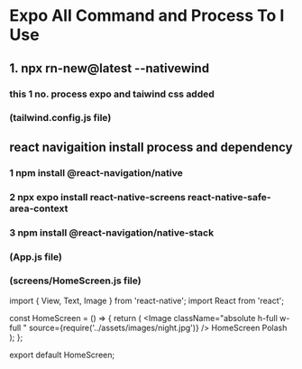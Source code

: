 # Expo All Command and Process To I Use

## 1. npx rn-new@latest --nativewind

### this 1 no. process expo and taiwind css added

### (tailwind.config.js file)

<!-- /** @type {import('tailwindcss').Config} \*/
module.exports = {
// NOTE: Update this to include the paths to all of your component files.
content: ['./app/**/_.{js,jsx,ts,tsx}', './components/\*\*/_.{js,jsx,ts,tsx}'],
presets: [require('nativewind/preset')],
theme: {
extend: {
colors: {
primary: '#333333',
accent: '#767676',
link: '#137cec',
purplePrimary: '#6200EE',
purpleAccent: '#AB67BC',
purpleButton: '#9654F4',
customBlack: '#111111',
},
borderColor: {
primary: '#A1A1A1',

},
boxShadow: {
ios: '0px 1px 2px rgba(0, 0, 0, 0.16)',
android: '0px 1px 4px rgba(0, 0, 0, 0.40)',
'ios-secondary': '0px 1px 4px rgba(0, 0, 0, 0.30)',
'android-secondary': '0px 1px 4px rgba(0, 0, 0, 0.40)',
'ios-tertiary': '0px 8px 8px 0px #00000033',
'android-tertiary': '0px 8px 8px 0px #050505',
'ios-quaternary': '0px 2px 2px 0px #00000026',
'android-quaternary': '0px 2px 8px 0px #00000026',
},
},
},
plugins: [],
}; -->

## react navigaition install process and dependency

### 1 npm install @react-navigation/native

### 2 npx expo install react-native-screens react-native-safe-area-context

### 3 npm install @react-navigation/native-stack

### (App.js file)

<!-- import { View, Text } from 'react-native';
import React from 'react';
import { NavigationContainer } from '@react-navigation/native';
import { createNativeStackNavigator } from '@react-navigation/native-stack';
import HomeScreen from 'screens/HomeScreen';

import './global.css'; 🔥

const Stack = createNativeStackNavigator();

export default function App() {
  return (
    <NavigationContainer>
      <Stack.Navigator>
        <Stack.Screen name="Home" component={HomeScreen} />
      </Stack.Navigator>
    </NavigationContainer>
  );
} -->

### (screens/HomeScreen.js file)

import { View, Text, Image } from 'react-native';
import React from 'react';

const HomeScreen = () => {
return (
<View className="relative flex-1">
<Image className="absolute h-full w-full " source={require('../assets/images/night.jpg')} />
<Text className="h-22 w-32 bg-red-600 font-bold">HomeScreen</Text>
<Text>Polash</Text>
</View>
);
};

export default HomeScreen;

